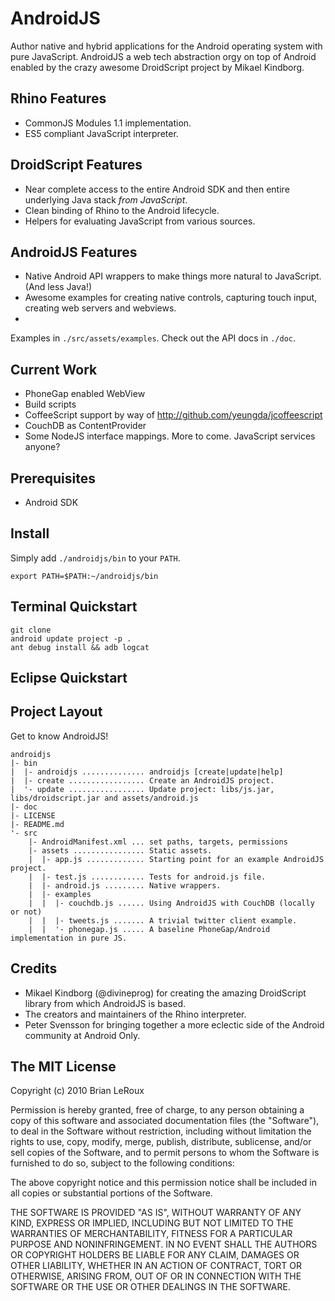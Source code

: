 AndroidJS
===
Author native and hybrid applications for the Android operating system with pure JavaScript. AndroidJS a web tech abstraction orgy on top of Android enabled by the crazy awesome DroidScript project by Mikael Kindborg. 

Rhino Features
---
- CommonJS Modules 1.1 implementation. 
- ES5 compliant JavaScript interpreter.

DroidScript Features
---
- Near complete access to the entire Android SDK and then entire underlying Java stack _from JavaScript_.
- Clean binding of Rhino to the Android lifecycle.
- Helpers for evaluating JavaScript from various sources.

AndroidJS Features
---
- Native Android API wrappers to make things more natural to JavaScript. (And less Java!)
- Awesome examples for creating native controls, capturing touch input, creating web servers and webviews.
- 

Examples in `./src/assets/examples`. Check out the API docs in `./doc`. 

Current Work
---
- PhoneGap enabled WebView
- Build scripts
- CoffeeScript support by way of http://github.com/yeungda/jcoffeescript
- CouchDB as ContentProvider
- Some NodeJS interface mappings. More to come. JavaScript services anyone?

Prerequisites
---
- Android SDK

Install
---
Simply add  `./androidjs/bin` to your `PATH`.
	
	export PATH=$PATH:~/androidjs/bin
	
Terminal Quickstart 
---
	git clone
	android update project -p .
	ant debug install && adb logcat
	
Eclipse Quickstart
---
	

Project Layout
---
Get to know AndroidJS! 

	androidjs
	|- bin 
	|  |- androidjs .............. androidjs [create|update|help]
	|  |- create ................. Create an AndroidJS project.
	|  '- update ................. Update project: libs/js.jar, libs/droidscript.jar and assets/android.js
	|- doc 
	|- LICENSE
	|- README.md 
	'- src 
        |- AndroidManifest.xml ... set paths, targets, permissions
        |- assets ................ Static assets. 
        |  |- app.js ............. Starting point for an example AndroidJS project. 
		|  |- test.js ............ Tests for android.js file.
		|  |- android.js ......... Native wrappers.
		|  |- examples
		|  |  |- couchdb.js ...... Using AndroidJS with CouchDB (locally or not)
		|  |  |- tweets.js ....... A trivial twitter client example. 
		|  |  '- phonegap.js ..... A baseline PhoneGap/Android implementation in pure JS. 
		

Credits
---
- Mikael Kindborg (@divineprog) for creating the amazing DroidScript library from which AndroidJS is based.
- The creators and maintainers of the Rhino interpreter.
- Peter Svensson for bringing together a more eclectic side of the Android community at Android Only. 


The MIT License
---
Copyright (c) 2010 Brian LeRoux

Permission is hereby granted, free of charge, to any person obtaining a copy
of this software and associated documentation files (the "Software"), to deal
in the Software without restriction, including without limitation the rights
to use, copy, modify, merge, publish, distribute, sublicense, and/or sell
copies of the Software, and to permit persons to whom the Software is
furnished to do so, subject to the following conditions:

The above copyright notice and this permission notice shall be included in
all copies or substantial portions of the Software.

THE SOFTWARE IS PROVIDED "AS IS", WITHOUT WARRANTY OF ANY KIND, EXPRESS OR
IMPLIED, INCLUDING BUT NOT LIMITED TO THE WARRANTIES OF MERCHANTABILITY,
FITNESS FOR A PARTICULAR PURPOSE AND NONINFRINGEMENT. IN NO EVENT SHALL THE
AUTHORS OR COPYRIGHT HOLDERS BE LIABLE FOR ANY CLAIM, DAMAGES OR OTHER
LIABILITY, WHETHER IN AN ACTION OF CONTRACT, TORT OR OTHERWISE, ARISING FROM,
OUT OF OR IN CONNECTION WITH THE SOFTWARE OR THE USE OR OTHER DEALINGS IN
THE SOFTWARE.
